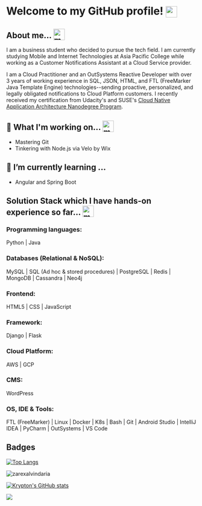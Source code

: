 # Welcome to my GitHub profile! <img width="30" style="vertical-align:text-bottom;" src="https://emojis.slackmojis.com/emojis/images/1587134085/8661/fast_meow_party.gif?1587134085" alt="meow party" />


## About me... <img width="30" style="vertical-align:text-bottom;" src="https://emojis.slackmojis.com/emojis/images/1613273603/12755/meow_wave_peak.png?1613273603" alt="meow wave peak" />  

I am a business student who decided to pursue the tech field. I am currently studying Mobile and Internet Technologies at Asia Pacific College while working as a Customer Notifications Assistant at a Cloud Service provider.

I am a Cloud Practitioner and an OutSystems Reactive Developer with over 3 years of working experience in SQL, JSON, HTML, and FTL (FreeMarker Java Template Engine) technologies--sending proactive, personalized, and legally obligated notifications to Cloud Platform customers. I recently received my certification from Udacity's and SUSE's [Cloud Native Application Architecture Nanodegree Program](https://graduation.udacity.com/confirm/HZJUTKXR).



## 🔭 What I'm working on... <img width="30" style="vertical-align:text-bottom;" src="https://emojis.slackmojis.com/emojis/images/1600706728/10521/meow_code.gif?1600706728" alt="meow code"/> 
- Mastering Git
- Tinkering with Node.js via Velo by Wix

## 🌱 I’m currently learning ...
- Angular and Spring Boot

## Solution Stack which I have hands-on experience so far... <img width="30" style="vertical-align:text-bottom;" src="https://emojis.slackmojis.com/emojis/images/1613773113/13688/meow_dance.gif?1613773113" alt="meow dance"/>

### Programming languages:
Python | Java

### Databases (Relational & NoSQL):
MySQL | SQL (Ad hoc & stored procedures) | PostgreSQL | Redis | MongoDB | Cassandra | Neo4j

### Frontend:
HTML5 | CSS | JavaScript

### Framework:
Django | Flask

### Cloud Platform:
AWS | GCP

### CMS:
WordPress

### OS, IDE & Tools:
FTL (FreeMarker) | Linux | Docker | K8s | Bash | Git | Android Studio | IntelliJ IDEA | PyCharm | OutSystems | VS Code

## Badges

[![Top Langs](https://github-readme-stats.vercel.app/api/top-langs/?username=zarexalvindaria&layout=compact&langs_count=8&theme=dark)](https://github.com/zarexalvindaria)

<p><img align="center" src="https://github-readme-streak-stats.herokuapp.com/?user=zarexalvindaria&theme=dark" alt="zarexalvindaria" /></p> 

[![Krypton's GitHub stats](https://github-readme-stats.anuraghazra1.vercel.app/api?username=zarexalvindaria&count_private=true&include_all_commits=true&show_icons=true&theme=dark)](https://github.com/zarexalvindaria)

![](https://komarev.com/ghpvc/?username=zarexalvindaria)